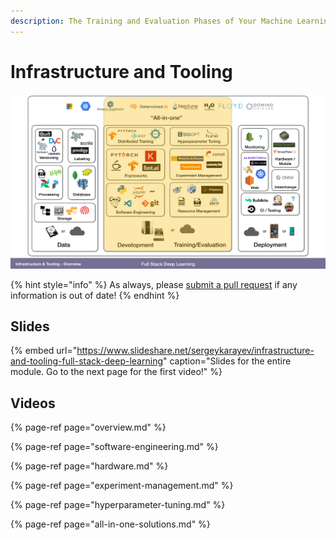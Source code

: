 ```yaml
---
description: The Training and Evaluation Phases of Your Machine Learning Workflow
---
```


# Infrastructure and Tooling

![The infrastructure landscape of deep learning.](../../.gitbook/assets/cleanshot-2020-07-06-at-19.11.29-2x.png)

{% hint style="info" %}
As always, please [submit a pull request](https://github.com/full-stack-deep-learning/course-gitbook) if any information is out of date! 
{% endhint %}

## Slides

{% embed url="https://www.slideshare.net/sergeykarayev/infrastructure-and-tooling-full-stack-deep-learning" caption="Slides for the entire module. Go to the next page for the first video!" %}

## Videos

{% page-ref page="overview.md" %}

{% page-ref page="software-engineering.md" %}

{% page-ref page="hardware.md" %}

{% page-ref page="experiment-management.md" %}

{% page-ref page="hyperparameter-tuning.md" %}

{% page-ref page="all-in-one-solutions.md" %}





